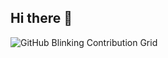 ## Hi there 👋

<!--
**Manmeetkaur1525/Manmeetkaur1525** is a ✨ _special_ ✨ repository because its `README.md` (this file) appears on your GitHub profile.

Here are some ideas to get you started:

- 🔭 I’m currently working on ...
- 🌱 I’m currently learning ...
- 👯 I’m looking to collaborate on ...
- 🤔 I’m looking for help with ...
- 💬 Ask me about ...
- 📫 How to reach me: ...
- 😄 Pronouns: ...
- ⚡ Fun fact: ...
-->
![GitHub Blinking Contribution Grid](https://github.com/<ManmeetKaur1525>/<ManmeetKaur1525>/raw/output/blink-grid.svg)
